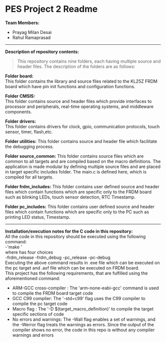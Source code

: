 # PES Project 2 Readme

**Team Members:** 
- Prayag Milan Desai
- Rahul Ramaprasad 


---

**Description of repository contents:**  
>This repository contains nine folders, each having multiple source and header files. The description of the folders are as follows:  

**Folder board:**  
This folder contains the library and source files related to the KL25Z FRDM board which have pin init functions and configuration functions. 

**Folder CMSIS:**  
This folder contains source and header files which provide interfaces to processor and peripherals, real-time operating systems, and middleware components.

**Folder drivers:**  
This folder contains drivers for clock, gpio, communication protocols, touch sensor, timer, flash,etc.

**Folder utilities:** 
This folder contains source and header file which facilitate the debugging process.

**Folder source_common:** 
This folder contains source files which are common to all targets and are compiled based on the macro definitions. The application is made
modular by defining multiple source files and are placed in target specific includes folder. The main.c is defined here, which is compiled 
for all targets.

**Folder frdm_includes:** 
This folder contains user defined source and header files which contain functions which are specific only to the FRDM board such as blinking
LEDs, touch sensor detection, RTC Timestamp.

**Folder pc_includes:** 
This folder contains user defined source and header files which contain functions which are specific only to the PC such as printing
LED status, Timestamp.

---

**Installation/execution notes for the C code in this repository:**  
All the code in this repository should be executed using the following command:  
-'make <target>'  
 where <target> has four choices    
-frdm_release
-frdm_debug
-pc_release
-pc-debug  
Executing the above command results in .exe file which can be executed on the pc target and .axf file which can be executed on FRDM board.  
This project has the following requirements, that are fulfilled using the aforementioned command:  
- ARM-GCC cross-compiler : The 'arm-none-eabi-gcc' command is used to compile the FRDM board target code
- GCC C99 complier: The '-std=c99' flag uses the C99 compiler to complie the pc target code
- Macro flag : The '-D $(target_macro_definition)' to compile the target specific sections of code 
- No errors and warnings: The -Wall flag enables a set of warnings, and the -Werror flag treats the warnings as errors. Since the output of the compiler shows no error, the code in this repo is without any compiler warnings and errors
